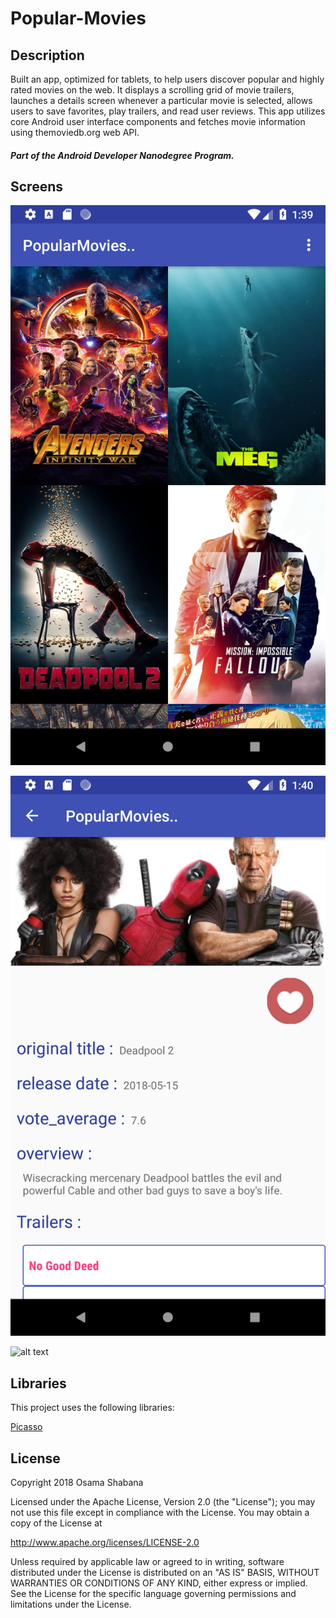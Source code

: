 # Popular-Movies

## Description
Built an app, optimized for tablets, to help users discover popular and highly rated movies on the web. It displays a scrolling grid of movie trailers, launches a details screen whenever a particular movie is selected, allows users to save favorites, play trailers, and read user reviews. This app utilizes core Android user interface components and fetches movie information using themoviedb.org web API.

#### *Part of the Android Developer Nanodegree Program.*

## Screens
![alt text](https://github.com/osamashabana95/Popular-Movies/blob/master/Main%20Activity.png)

![alt text](https://github.com/osamashabana95/Popular-Movies/blob/master/Details%20Activity.png)

![alt text](https://github.com/osamashabana95/Popular-Movies/blob/master/Tablets.png)

## Libraries
This project uses the following libraries:

[Picasso](https://github.com/square/picasso)

## License
Copyright 2018 Osama Shabana

Licensed under the Apache License, Version 2.0 (the "License");
you may not use this file except in compliance with the License.
You may obtain a copy of the License at

   http://www.apache.org/licenses/LICENSE-2.0

Unless required by applicable law or agreed to in writing, software
distributed under the License is distributed on an "AS IS" BASIS,
WITHOUT WARRANTIES OR CONDITIONS OF ANY KIND, either express or implied.
See the License for the specific language governing permissions and
limitations under the License.
